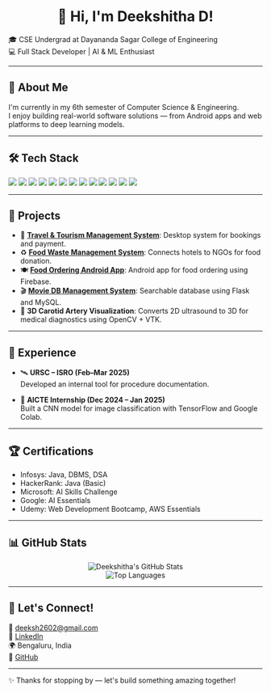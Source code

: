 <h1 align="center">👋 Hi, I'm Deekshitha D!</h1>

🎓 CSE Undergrad at Dayananda Sagar College of Engineering  
💻 Full Stack Developer | AI & ML Enthusiast

---

## 🚀 About Me

I'm currently in my 6th semester of Computer Science & Engineering.  
I enjoy building real-world software solutions — from Android apps and web platforms to deep learning models.

---

## 🛠 Tech Stack

<p>
  <img src="https://img.shields.io/badge/Java-orange?style=for-the-badge&logo=java&logoColor=white"/>
  <img src="https://img.shields.io/badge/Python-3776AB?style=for-the-badge&logo=python&logoColor=white"/>
  <img src="https://img.shields.io/badge/JavaScript-F7DF1E?style=for-the-badge&logo=javascript&logoColor=black"/>
  <img src="https://img.shields.io/badge/HTML5-E34F26?style=for-the-badge&logo=html5&logoColor=white"/>
  <img src="https://img.shields.io/badge/CSS3-1572B6?style=for-the-badge&logo=css3&logoColor=white"/>
  <img src="https://img.shields.io/badge/React-20232a?style=for-the-badge&logo=react&logoColor=61DAFB"/>
  <img src="https://img.shields.io/badge/Firebase-ffca28?style=for-the-badge&logo=firebase&logoColor=black"/>
  <img src="https://img.shields.io/badge/Node.js-339933?style=for-the-badge&logo=nodedotjs&logoColor=white"/>
  <img src="https://img.shields.io/badge/Flask-black?style=for-the-badge&logo=flask&logoColor=white"/>
  <img src="https://img.shields.io/badge/MySQL-4479A1?style=for-the-badge&logo=mysql&logoColor=white"/>
  <img src="https://img.shields.io/badge/Git-f34f29?style=for-the-badge&logo=git&logoColor=white"/>
  <img src="https://img.shields.io/badge/Android%20Studio-3DDC84?style=for-the-badge&logo=android-studio&logoColor=white"/>
  <img src="https://img.shields.io/badge/Google%20Colab-F9AB00?style=for-the-badge&logo=googlecolab&logoColor=black"/>
</p>

---

## 📂 Projects

- 🚀 [**Travel & Tourism Management System**](https://github.com/1Deekshitha/Travel-Management-system.git): Desktop system for bookings and payment.  
- ♻️ [**Food Waste Management System**](https://github.com/1Deekshitha/Food-Waste-Management-system.git): Connects hotels to NGOs for food donation.  
- 🍽️ [**Food Ordering Android App**](https://github.com/1Deekshitha/Food-Ordering-App.git): Android app for food ordering using Firebase.  
- 🎬 [**Movie DB Management System**](https://github.com/1Deekshitha/Movie-Database-management-sys.git): Searchable database using Flask and MySQL.  
- 🧠 **3D Carotid Artery Visualization**: Converts 2D ultrasound to 3D for medical diagnostics using OpenCV + VTK.

---

## 💼 Experience

- 🛰 **URSC – ISRO (Feb–Mar 2025)**  
  Developed an internal tool for procedure documentation.

- 🤖 **AICTE Internship (Dec 2024 – Jan 2025)**  
  Built a CNN model for image classification with TensorFlow and Google Colab.

---

## 🏆 Certifications

- Infosys: Java, DBMS, DSA  
- HackerRank: Java (Basic)  
- Microsoft: AI Skills Challenge  
- Google: AI Essentials  
- Udemy: Web Development Bootcamp, AWS Essentials

---

## 📊 GitHub Stats

<p align="center">
  <img src="https://github-readme-stats.vercel.app/api?username=1Deekshitha&show_icons=true&theme=tokyonight" alt="Deekshitha's GitHub Stats" />
  <br />
  <img src="https://github-readme-stats.vercel.app/api/top-langs/?username=1Deekshitha&layout=compact&theme=tokyonight" alt="Top Languages" />
</p>

---

## 🤝 Let's Connect!

📧 [deeksh2602@gmail.com](mailto:deeksh2602@gmail.com)  
🔗 [LinkedIn](https://linkedin.com/in/deekshitha-d-155654301)  
🌍 Bengaluru, India  
🔗 [GitHub](https://github.com/1Deekshitha)

---

✨ Thanks for stopping by — let's build something amazing together!

